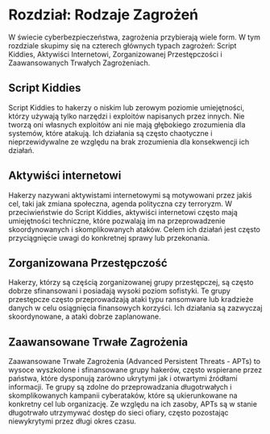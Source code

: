 # Rozdział: Rodzaje Zagrożeń

W świecie cyberbezpieczeństwa, zagrożenia przybierają wiele form. W tym rozdziale skupimy się na czterech głównych typach zagrożeń: Script Kiddies, Aktywiści Internetowi, Zorganizowanej Przestępczości i Zaawansowanych Trwałych Zagrożeniach.

## Script Kiddies

Script Kiddies to hakerzy o niskim lub zerowym poziomie umiejętności, którzy używają tylko narzędzi i exploitów napisanych przez innych. Nie tworzą oni własnych exploitów ani nie mają głębokiego zrozumienia dla systemów, które atakują. Ich działania są często chaotyczne i nieprzewidywalne ze względu na brak zrozumienia dla konsekwencji ich działań.

## Aktywiści internetowi

Hakerzy nazywani aktywistami internetowymi są motywowani przez jakiś cel, taki jak zmiana społeczna, agenda polityczna czy terroryzm. W przeciwieństwie do Script Kiddies, aktywiści internetowi często mają umiejętności techniczne, które pozwalają im na przeprowadzenie skoordynowanych i skomplikowanych ataków. Celem ich działań jest często przyciągnięcie uwagi do konkretnej sprawy lub przekonania.

## Zorganizowana Przestępczość

Hakerzy, którzy są częścią zorganizowanej grupy przestępczej, są często dobrze sfinansowani i posiadają wysoki poziom sofistyki. Te grupy przestępcze często przeprowadzają ataki typu ransomware lub kradzieże danych w celu osiągnięcia finansowych korzyści. Ich działania są zazwyczaj skoordynowane, a ataki dobrze zaplanowane.

## Zaawansowane Trwałe Zagrożenia

Zaawansowane Trwałe Zagrożenia (Advanced Persistent Threats - APTs) to wysoce wyszkolone i sfinansowane grupy hakerów, często wspierane przez państwa, które dysponują zarówno ukrytymi jak i otwartymi źródłami informacji. Te grupy są zdolne do przeprowadzania długotrwałych i skomplikowanych kampanii cyberataków, które są ukierunkowane na konkretny cel lub organizację. Ze względu na ich zasoby, APTs są w stanie długotrwało utrzymywać dostęp do sieci ofiary, często pozostając niewykrytymi przez długi okres czasu.